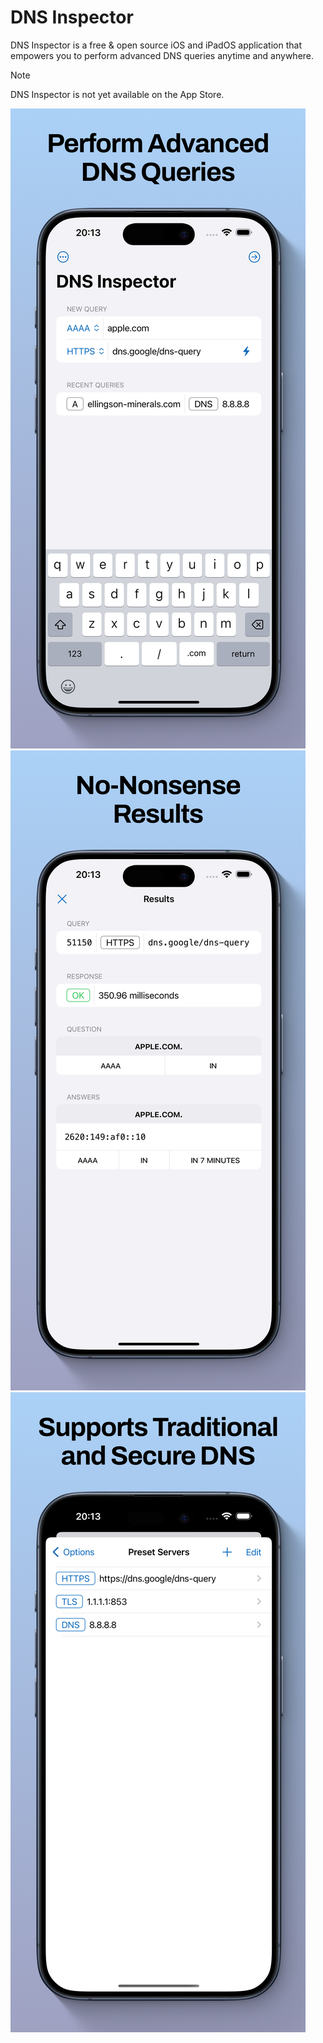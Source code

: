 # DNS Inspector 

DNS Inspector is a free & open source iOS and iPadOS application that empowers you to perform
advanced DNS queries anytime and anywhere.

> [!NOTE]  
> DNS Inspector is not yet available on the App Store.

<img src="https://raw.githubusercontent.com/dns-inspector/dns-inspector/app-store/.github/iPhone67_1.png" alt="Screenshot of DNS Inspector showing the main view" />
<img src="https://raw.githubusercontent.com/dns-inspector/dns-inspector/app-store/.github/iPhone67_2.png" alt="Screenshot of DNS Inspector showing the results of a lookup for apple.com" />
<img src="https://raw.githubusercontent.com/dns-inspector/dns-inspector/app-store/.github/iPhone67_3.png" alt="Screenshot of DNS Inspector showing a list of DNS servers" />
